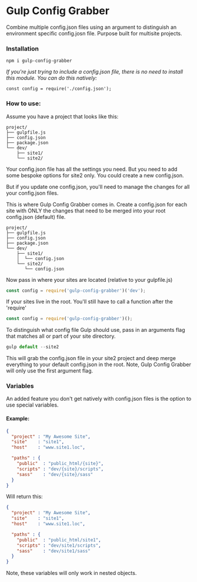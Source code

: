 # Gulp Config Grabber

Combine multiple config.json files using an argument to distinguish an environment specific config.josn file. Purpose built for multisite projects.

### Installation
```
npm i gulp-config-grabber
```
*If you're just trying to include a config.json file, there is no need to install this module. You can do this natively:*
```
const config = require('./config.json');
```
### How to use:
Assume you have a project that looks like this:
```
project/
├── gulpfile.js
├── config.json
├── package.json
└── dev/
    ├── site1/
    └── site2/
```
Your config.json file has all the settings you need. But you need to add some
bespoke options for site2 only. You could create a new config.json.

But if you update one config.json, you'll need to manage the changes for all your config.json files.

This is where Gulp Config Grabber comes in. Create a config.json for each site
with ONLY the changes that need to be merged into your root config.json (default) file.
```
project/
├── gulpfile.js
├── config.json
├── package.json
└── dev/
    ├── site1/
    │  └── config.json
    └── site2/
       └── config.json
```
Now pass in where your sites are located (relative to your gulpfile.js)
```js
const config = require('gulp-config-grabber')('dev');
```
If your sites live in the root. You'll still have to call a function after the 'require'
```js
const config = require('gulp-config-grabber')();
```
To distinguish what config file Gulp should use, pass in an arguments flag that
matches all or part of your site directory.
```js
gulp default --site2
```
This will grab the config.json file in your site2 project and deep merge everything
to your default config.json in the root. Note, Gulp Config Grabber will only use the first argument flag.

### Variables
An added feature you don't get natively with config.json files is the option to use
special variables.

#### Example:
```json
{
  "project" : "My Awesome Site",
  "site"    : "site1",
  "host"    : "www.site1.loc",

  "paths" : {
    "public"  : "public_html/{site}",
    "scripts" : "dev/{site}/scripts",
    "sass"    : "dev/{site}/sass"
  }
}
```
Will return this:
```json
{
  "project" : "My Awesome Site",
  "site"    : "site1",
  "host"    : "www.site1.loc",

  "paths" : {
    "public"  : "public_html/site1",
    "scripts" : "dev/site1/scripts",
    "sass"    : "dev/site1/sass"
  }
}
```
Note, these variables will only work in nested objects.
